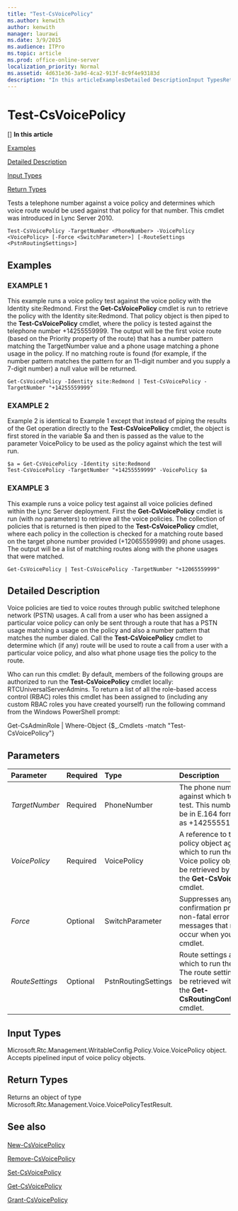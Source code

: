 ```yaml
---
title: "Test-CsVoicePolicy"
ms.author: kenwith
author: kenwith
manager: laurawi
ms.date: 3/9/2015
ms.audience: ITPro
ms.topic: article
ms.prod: office-online-server
localization_priority: Normal
ms.assetid: 4d631e36-3a9d-4ca2-913f-8c9f4e93183d
description: "In this articleExamplesDetailed DescriptionInput TypesReturn Types"
---
```


# Test-CsVoicePolicy
[]
 **In this article**
  
[Examples](#sectionSection0)
  
[Detailed Description](#sectionSection1)
  
[Input Types](#sectionSection2)
  
[Return Types](#sectionSection3)
  
Tests a telephone number against a voice policy and determines which voice route would be used against that policy for that number. This cmdlet was introduced in Lync Server 2010.
  
```
Test-CsVoicePolicy -TargetNumber <PhoneNumber> -VoicePolicy <VoicePolicy> [-Force <SwitchParameter>] [-RouteSettings <PstnRoutingSettings>]
```

## Examples
<a name="sectionSection0"> </a>

### EXAMPLE 1

This example runs a voice policy test against the voice policy with the Identity site:Redmond. First the **Get-CsVoicePolicy** cmdlet is run to retrieve the policy with the Identity site:Redmond. That policy object is then piped to the **Test-CsVoicePolicy** cmdlet, where the policy is tested against the telephone number +14255559999. The output will be the first voice route (based on the Priority property of the route) that has a number pattern matching the TargetNumber value and a phone usage matching a phone usage in the policy. If no matching route is found (for example, if the number pattern matches the pattern for an 11-digit number and you supply a 7-digit number) a null value will be returned. 
  
```
Get-CsVoicePolicy -Identity site:Redmond | Test-CsVoicePolicy -TargetNumber "+14255559999"
```

### EXAMPLE 2

Example 2 is identical to Example 1 except that instead of piping the results of the Get operation directly to the **Test-CsVoicePolicy** cmdlet, the object is first stored in the variable $a and then is passed as the value to the parameter VoicePolicy to be used as the policy against which the test will run. 
  
```
$a = Get-CsVoicePolicy -Identity site:Redmond
Test-CsVoicePolicy -TargetNumber "+14255559999" -VoicePolicy $a
```

### EXAMPLE 3

This example runs a voice policy test against all voice policies defined within the Lync Server deployment. First the **Get-CsVoicePolicy** cmdlet is run (with no parameters) to retrieve all the voice policies. The collection of policies that is returned is then piped to the **Test-CsVoicePolicy** cmdlet, where each policy in the collection is checked for a matching route based on the target phone number provided (+12065559999) and phone usages. The output will be a list of matching routes along with the phone usages that were matched. 
  
```
Get-CsVoicePolicy | Test-CsVoicePolicy -TargetNumber "+12065559999"
```

## Detailed Description
<a name="sectionSection1"> </a>

Voice policies are tied to voice routes through public switched telephone network (PSTN) usages. A call from a user who has been assigned a particular voice policy can only be sent through a route that has a PSTN usage matching a usage on the policy and also a number pattern that matches the number dialed. Call the **Test-CsVoicePolicy** cmdlet to determine which (if any) route will be used to route a call from a user with a particular voice policy, and also what phone usage ties the policy to the route. 
  
Who can run this cmdlet: By default, members of the following groups are authorized to run the **Test-CsVoicePolicy** cmdlet locally: RTCUniversalServerAdmins. To return a list of all the role-based access control (RBAC) roles this cmdlet has been assigned to (including any custom RBAC roles you have created yourself) run the following command from the Windows PowerShell prompt: 
  
Get-CsAdminRole | Where-Object {$_.Cmdlets -match "Test-CsVoicePolicy"}
  
## Parameters
<a name="sectionSection1"> </a>

|**Parameter**|**Required**|**Type**|**Description**|
|:-----|:-----|:-----|:-----|
| _TargetNumber_ <br/> |Required  <br/> |PhoneNumber  <br/> |The phone number against which to run the test. This number should be in E.164 format (such as +14255551212).  <br/> |
| _VoicePolicy_ <br/> |Required  <br/> |VoicePolicy  <br/> |A reference to the voice policy object against which to run the test. Voice policy objects can be retrieved by calling the **Get-CsVoicePolicy** cmdlet.  <br/> |
| _Force_ <br/> |Optional  <br/> |SwitchParameter  <br/> |Suppresses any confirmation prompts or non-fatal error messages that might occur when you run the cmdlet.  <br/> |
| _RouteSettings_ <br/> |Optional  <br/> |PstnRoutingSettings  <br/> |Route settings against which to run the test. The route settings can be retrieved with a call to the **Get-CsRoutingConfiguration** cmdlet.  <br/> |
   
## Input Types
<a name="sectionSection2"> </a>

Microsoft.Rtc.Management.WritableConfig.Policy.Voice.VoicePolicy object. Accepts pipelined input of voice policy objects.
  
## Return Types
<a name="sectionSection3"> </a>

Returns an object of type Microsoft.Rtc.Management.Voice.VoicePolicyTestResult.
  
## See also
<a name="sectionSection3"> </a>

#### 

[New-CsVoicePolicy](new-csvoicepolicy.md)
  
[Remove-CsVoicePolicy](remove-csvoicepolicy.md)
  
[Set-CsVoicePolicy](set-csvoicepolicy.md)
  
[Get-CsVoicePolicy](get-csvoicepolicy.md)
  
[Grant-CsVoicePolicy](grant-csvoicepolicy.md)


